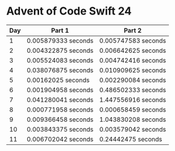 # Advent of Code Swift 24

|Day|Part 1|Part 2|
|---|------|------|
|1|0.005879333 seconds|0.005747583 seconds|
|2|0.004322875 seconds|0.006642625 seconds|
|3|0.005524083 seconds|0.004742416 seconds|
|4|0.038076875 seconds|0.010909625 seconds|
|5|0.00162025 seconds|0.002290084 seconds|
|6|0.001904958 seconds|0.486502333 seconds|
|7|0.041280041 seconds|1.447556916 seconds|
|8|0.000771958 seconds|0.000658459 seconds|
|9|0.009366458 seconds|1.043830208 seconds|
|10|0.003843375 seconds|0.003579042 seconds|
|11|0.006702042 seconds|0.24442475 seconds|